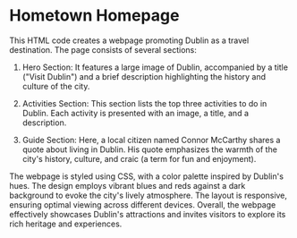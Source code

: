 # Hometown Homepage

This HTML code creates a webpage promoting Dublin as a travel destination. The page consists of several sections:

1. Hero Section: It features a large image of Dublin, accompanied by a title ("Visit Dublin") and a brief description highlighting the history and culture of the city.

2. Activities Section: This section lists the top three activities to do in Dublin. Each activity is presented with an image, a title, and a description.

3. Guide Section: Here, a local citizen named Connor McCarthy shares a quote about living in Dublin. His quote emphasizes the warmth of the city's history, culture, and craic (a term for fun and enjoyment).

The webpage is styled using CSS, with a color palette inspired by Dublin's hues. The design employs vibrant blues and reds against a dark background to evoke the city's lively atmosphere. The layout is responsive, ensuring optimal viewing across different devices. Overall, the webpage effectively showcases Dublin's attractions and invites visitors to explore its rich heritage and experiences.
